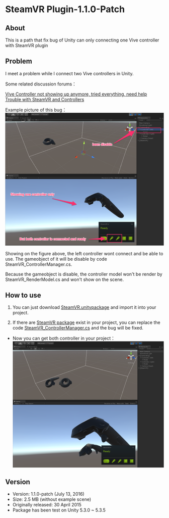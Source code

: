 # SteamVR Plugin-1.1.0-Patch

## About
This is a path that fix bug of Unity can only connecting one Vive controller with SteamVR plugin

## Problem
I meet a problem while I connect two Vive controllers in Unity. 

Some related discussion forums：

[Vive Controller not showing up anymore, tried everything, need help](http://forum.unity3d.com/threads/vive-controller-not-showing-up-anymore-tried-everything-need-help.411294/)
[Trouble with SteamVR and Controllers](http://forum.unity3d.com/threads/trouble-with-steamvr-and-controllers.414840/)

Example picture of this bug：
![](./git_Resources/before.PNG)

Showing on the figure above, the left controller wont connect and be able to use. The gameobject of it will be disable by code SteamVR_ControllerManager.cs.

Because the gameobject is disable, the controller model won't be render by SteamVR_RenderModel.cs and won't show on the scene.

## How to use
1. You can just download [SteamVR.unitypackage](./steamVR.unitypackage) and import it into your project.

2. If there are [SteamVR package](https://www.assetstore.unity3d.com/en/#!/content/32647) exist in your project, you can replace the code [SteamVR_ControllerManager.cs](./Scripts/SteamVR_ControllerManager.cs) and the bug will be fixed.

- Now you can get both controller in your project：
![](./git_Resources/after.PNG)

## Version

- Version: 1.1.0-patch (July 13, 2016)
- Size: 2.5 MB (without example scene)
- Originally released: 30 April 2015
- Package has been test on Unity 5.3.0 ~ 5.3.5